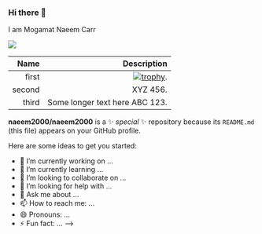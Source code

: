 ### Hi there 👋

I am Mogamat Naeem Carr



![](https://komarev.com/ghpvc/?username=naeem2000&color=green)


|   Name |                    Description |
| -----: | -----------------------------: |
|  first |                       [![trophy](https://github-profile-trophy.vercel.app/?username=naeem2000&theme=nord&no-bg=true&no-frame=true&margin-w=20&margin-h=20)](https://github.com/naeem2000/github-profile-trophy). |
| second |                       XYZ 456. |
|  third | Some longer text here ABC 123. |


**naeem2000/naeem2000** is a ✨ _special_ ✨ repository because its `README.md` (this file) appears on your GitHub profile.

Here are some ideas to get you started:

- 🔭 I’m currently working on ...
- 🌱 I’m currently learning ...
- 👯 I’m looking to collaborate on ...
- 🤔 I’m looking for help with ...
- 💬 Ask me about ...
- 📫 How to reach me: ...
- 😄 Pronouns: ...
- ⚡ Fun fact: ...
-->
